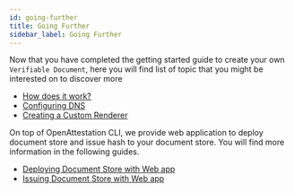 ```yaml
---
id: going-further
title: Going Further
sidebar_label: Going Further
---
```


Now that you have completed the getting started guide to create your own `Verifiable Document`, here you will find list of topic that you might be interested on to discover more

- [How does it work?](/docs/how-does-it-work/introduction)
- [Configuring DNS](/docs/advanced/configuring-dns)
- [Creating a Custom Renderer](/docs/advanced/custom-renderer)

On top of OpenAttestation CLI, we provide web application to deploy document store and issue hash to your document store. You will find more information in the following guides.

- [Deploying Document Store with Web app](/docs/appendix/document-store-webapp)
- [Issuing Document Store with Web app](/docs/appendix/issuing-webapp)
